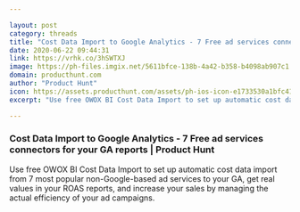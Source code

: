 ```yaml
---

layout: post
category: threads
title: "Cost Data Import to Google Analytics - 7 Free ad services connectors for your GA reports"
date: 2020-06-22 09:44:31
link: https://vrhk.co/3hSWTXJ
image: https://ph-files.imgix.net/5611bfce-138b-4a42-b358-b4098ab907c1.gif?auto=format&fit=crop&h=512&w=1024
domain: producthunt.com
author: "Product Hunt"
icon: https://assets.producthunt.com/assets/ph-ios-icon-e1733530a1bfc41080db8161823f1ef262cdbbc933800c0a2a706f70eb9c277a.png
excerpt: "Use free OWOX BI Cost Data Import to set up automatic cost data import from 7 most popular non-Google-based ad services to your GA, get real values in your ROAS reports, and increase your sales by managing the actual efficiency of your ad campaigns."

---
```


### Cost Data Import to Google Analytics - 7 Free ad services connectors for your GA reports | Product Hunt

Use free OWOX BI Cost Data Import to set up automatic cost data import from 7 most popular non-Google-based ad services to your GA, get real values in your ROAS reports, and increase your sales by managing the actual efficiency of your ad campaigns.